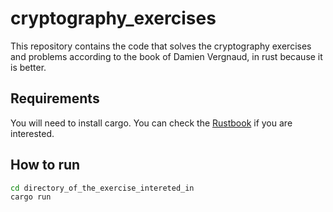 # cryptography_exercises

This repository contains the code that solves the cryptography exercises and problems according to the book of Damien Vergnaud, in rust because it is better.

## Requirements
You will need to install cargo. You can check the [Rustbook](https://doc.rust-lang.org/book/title-page.html) if you are interested.

## How to run

```Bash
cd directory_of_the_exercise_intereted_in
cargo run
```
